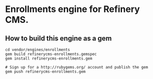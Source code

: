 # Enrollments engine for Refinery CMS.

## How to build this engine as a gem

    cd vendor/engines/enrollments
    gem build refinerycms-enrollments.gemspec
    gem install refinerycms-enrollments.gem
    
    # Sign up for a http://rubygems.org/ account and publish the gem
    gem push refinerycms-enrollments.gem